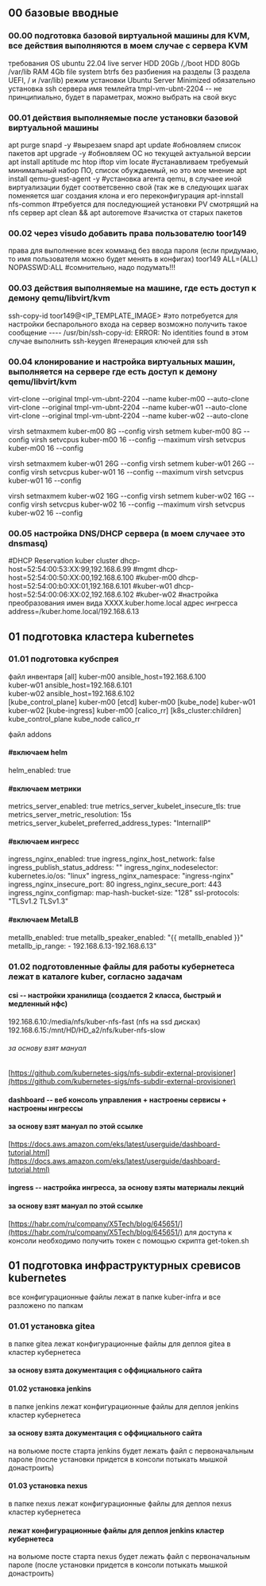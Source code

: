 ## 00 базовые вводные
### 00.00 подготовка базовой виртуальной машины для KVM, все действия выполняются в моем случае с сервера KVM
требования
OS ubuntu 22.04 live server
HDD 20Gb /,/boot
HDD 80Gb /var/lib
RAM 4Gb
file system btrfs без разбиения на разделы (3 раздела UEFI, / и /var/lib)
режим установки Ubuntu Server Minimized
обязательно установка ssh сервера
имя темлейта tmpl-vm-ubnt-2204 -- не принципиально, будет в параметрах, можно выбрать на свой вкус

### 00.01 действия выполняемые после установки базовой виртуальной машины
apt purge snapd -y  #вырезаем snapd
apt update          #обновляем список пакетов
apt upgrade -y      #обновляем ОС но текущей актуальной версии
apt install aptitude mc htop iftop vim locate        #устанавливаем требуемый минимальный набор ПО, список обуждаемый, но это мое мнение
apt install qemu-guest-agent -y #установка агента qemu, в случаее иной виртуализации будет соответсвенно свой (так же в следующих шагах поменяется шаг создания клона и его переконфигурация
apt-innstall nfs-common #требуется для последующией установки PV смотрящий на nfs сервер
apt clean && apt autoremove #зачистка от старых пакетов

### 00.02 через visudo добавить права пользователю toor149 
права для выполнение всех комманд без ввода пароля (если придумаю, то имя пользователя можно будет менять в конфигах)
toor149 ALL=(ALL) NOPASSWD:ALL #сомнительно, надо подумать!!!

### 00.03 действия выполняемые на машине, где есть доступ к демону qemu/libvirt/kvm
ssh-copy-id toor149@<IP_TEMPLATE_IMAGE> #это потребуется для настройки беспарольного входа на сервер
возможно получить такое сообщение ---- /usr/bin/ssh-copy-id: ERROR: No identities found
в этом случае выполнить
ssh-keygen #генерация ключей для ssh

### 00.04 клонирование и настройка виртуальных машин, выполняется на сервере где есть доступ к демону qemu/libvirt/kvm
virt-clone --original tmpl-vm-ubnt-2204 --name kuber-m00 --auto-clone
virt-clone --original tmpl-vm-ubnt-2204 --name kuber-w01 --auto-clone
virt-clone --original tmpl-vm-ubnt-2204 --name kuber-w02 --auto-clone

virsh setmaxmem kuber-m00 8G --config
virsh setmem    kuber-m00 8G --config
virsh setvcpus  kuber-m00 16 --config --maximum
virsh setvcpus  kuber-m00 16 --config

virsh setmaxmem kuber-w01 26G --config
virsh setmem    kuber-w01 26G --config
virsh setvcpus  kuber-w01 16  --config --maximum
virsh setvcpus  kuber-w01 16  --config

virsh setmaxmem kuber-w02 16G --config
virsh setmem    kuber-w02 16G --config
virsh setvcpus  kuber-w02 16  --config --maximum
virsh setvcpus  kuber-w02 16  --config

### 00.05 настройка DNS/DHCP сервера (в моем случаее это dnsmasq)
#DHCP Reservation kuber cluster
dhcp-host=52:54:00:53:XX:99,192.168.6.99  #mgmt
dhcp-host=52:54:00:50:XX:00,192.168.6.100 #kuber-m00
dhcp-host=52:54:00:b0:XX:01,192.168.6.101 #kuber-w01
dhcp-host=52:54:00:06:XX:02,192.168.6.102 #kuber-w02
#настройка преобразования имен вида XXXX.kuber.home.local адрес ингресса
address=/kuber.home.local/192.168.6.13

## 01 подготовка кластера kubernetes
### 01.01 подготовка кубспрея
файл инвентаря
[all]
kuber-m00 ansible_host=192.168.6.100  
kuber-w01 ansible_host=192.168.6.101  
kuber-w02 ansible_host=192.168.6.102  
[kube_control_plane]
kuber-m00
[etcd]
kuber-m00
[kube_node]
kuber-w01
kuber-w02
[kube-ingress]
kuber-m00
[calico_rr]
[k8s_cluster:children]
kube_control_plane
kube_node
calico_rr

файл addons
#### #включаем helm
helm_enabled: true
#### #включаем метрики
metrics_server_enabled: true
metrics_server_kubelet_insecure_tls: true
metrics_server_metric_resolution: 15s
metrics_server_kubelet_preferred_address_types: "InternalIP"
#### #включаем ингресс
ingress_nginx_enabled: true
ingress_nginx_host_network: false
ingress_publish_status_address: ""
ingress_nginx_nodeselector:
  kubernetes.io/os: "linux"
ingress_nginx_namespace: "ingress-nginx"
ingress_nginx_insecure_port: 80
ingress_nginx_secure_port: 443
ingress_nginx_configmap:
  map-hash-bucket-size: "128"
  ssl-protocols: "TLSv1.2 TLSv1.3"

#### #включаем MetalLB
metallb_enabled: true
metallb_speaker_enabled: "{{ metallb_enabled }}"
metallb_ip_range:
   \- 192.168.6.13-192.168.6.13"

### 01.02 подготовленные файлы для работы кубернетеса лежат в каталоге kuber, согласно задачам
#### csi -- настройки хранилища (создается 2 класса, быстрый и медленный нфс)
192.168.6.10:/media/nfs/kuber-nfs-fast  (nfs на ssd дисках)
192.168.6.15:/mnt/HD/HD_a2/nfs/kuber-nfs-slow
###### за основу взят мануал 
[https://github.com/kubernetes-sigs/nfs-subdir-external-provisioner](https://github.com/kubernetes-sigs/nfs-subdir-external-provisioner)

#### dashboard -- веб консоль управления + настроены сервисы + настроены ингрессы 
#### за основу взят мануал по этой ссылке
[https://docs.aws.amazon.com/eks/latest/userguide/dashboard-tutorial.html](https://docs.aws.amazon.com/eks/latest/userguide/dashboard-tutorial.html)
#### ingress -- настройка ингресса, за основу взяты материалы лекций
#### за основу взят мануал по этой ссылке
[https://habr.com/ru/company/X5Tech/blog/645651/](https://habr.com/ru/company/X5Tech/blog/645651/)
для доступа к консоли необходимо получить токен с помощью скрипта 
get-token.sh 

## 01 подготовка инфраструктурных сревисов kubernetes
все конфигурационные файлы лежат в папке kuber-infra и все разложено по папкам
### 01.01 установка gitea
в папке gitea лежат конфигурационные файлы для деплоя gitea в кластер кубернетеса
#### за основу взята документация с оффициального сайта

#### 01.02 установка jenkins
в папке jenkins лежат конфигурационные файлы для деплоя jenkins кластер кубернетеса
#### за основу взята документация с оффициального сайта
на вольюме посте старта jenkins будет лежать файл с первоначальным пароле (после установки придется в консоли потыкать мышкой донастроить)

#### 01.03 установка nexus
в папке nexus  лежат конфигурационные файлы для деплоя nexus кластер кубернетеса
#### лежат конфигурационные файлы для деплоя jenkins кластер кубернетеса
на вольюме посте старта nexus будет лежать файл с первоначальным пароле (после установки придется в консоли потыкать мышкой донастроить)